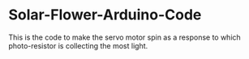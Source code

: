 # Solar-Flower-Arduino-Code
This is the code to make the servo motor spin as a response to which photo-resistor is collecting the most light.
